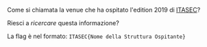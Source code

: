Come si chiamata la venue che ha ospitato l'edition 2019 di [ITASEC](https://itasec.it/)?

Riesci a *ricercare* questa informazione?

La flag è nel formato: `ITASEC{Nome della Struttura Ospitante}`
